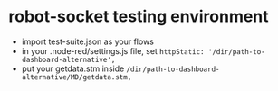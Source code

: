 # robot-socket testing environment


- import test-suite.json as your flows
- in your .node-red/settings.js file, set `httpStatic: '/dir/path-to-dashboard-alternative',`
- put your getdata.stm inside `/dir/path-to-dashboard-alternative/MD/getdata.stm,`
